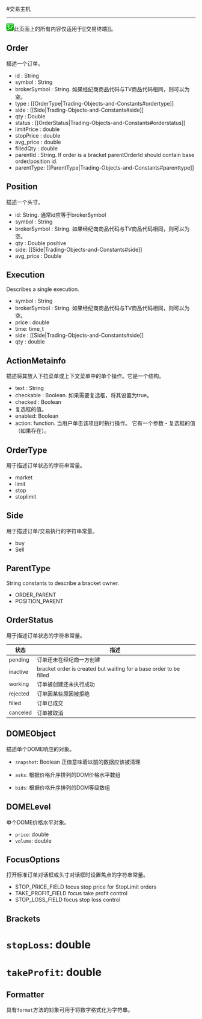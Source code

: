 #交易主机

---

![](/images/trading.png)此页面上的所有内容仅适用于\[\[交易终端\]\]。

## Order

描述一个订单。

* id : String
* symbol : String
* brokerSymbol : String. 如果经纪商商品代码与TV商品代码相同，则可以为空。
* type : [[OrderType|Trading-Objects-and-Constants#ordertype]]
* side : [[Side|Trading-Objects-and-Constants#side]]
* qty : Double
* status : [[OrderStatus|Trading-Objects-and-Constants#orderstatus]]
* limitPrice : double
* stopPrice : double
* avg_price : double
* filledQty : double
* parentId : String. If order is a bracket parentOrderId should contain base order/position id.
* parentType: [[ParentType|Trading-Objects-and-Constants#parenttype]]

## Position

描述一个头寸。

* id: String. 通常id应等于brokerSymbol
* symbol : String
* brokerSymbol : String. 如果经纪商商品代码与TV商品代码相同，则可以为空。
* qty : Double positive
* side: [[Side|Trading-Objects-and-Constants#side]]
* avg_price : Double

## Execution

Describes a single execution.

* symbol : String
* brokerSymbol : String. 如果经纪商商品代码与TV商品代码相同，则可以为空。
* price : double
* time: time_t
* side : [[Side|Trading-Objects-and-Constants#side]]
* qty : double


## ActionMetainfo

描述将其放入下拉菜单或上下文菜单中的单个操作。它是一个结构。

* text : String
* checkable : Boolean. 如果需要复选框，将其设置为true。
* checked : Boolean
* 复选框的值。
* enabled: Boolean
* action: function. 当用户单击该项目时执行操作。 它有一个参数 - 复选框的值（如果存在）。

## OrderType

用于描述订单状态的字符串常量。

* market
* limit
* stop
* stoplimit

## Side

用于描述订单/交易执行的字符串常量。

* buy
* Sell


## ParentType

String constants to describe a bracket owner.

* ORDER_PARENT
* POSITION_PARENT


## OrderStatus

用于描述订单状态的字符串常量。

| 状态    | 描述 |
|-----------|-------------|
| pending 	| 订单还未在经纪商一方创建 |
| inactive 	| bracket order is created but waiting for a base order to be filled |
| working	| 订单被创建还未执行成功 |
| rejected	| 订单因某些原因被拒绝 |
| filled	| 订单已成交 |
| canceled	| 订单被取消 |

## DOMEObject

描述单个DOME响应的对象。

* `snapshot`: Boolean
正值意味着以前的数据应该被清理

* `asks`: 根据价格升序排列的DOM价格水平数组
* `bids`: 根据价格升序排列的DOM等级数组

## DOMELevel

单个DOME价格水平对象。

* `price`: double
* `volume`: double


## FocusOptions

打开标准订单对话框或头寸对话框时设置焦点的字符串常量。

* STOP_PRICE_FIELD     focus stop price for StopLimit orders
* TAKE_PROFIT_FIELD    focus take profit control
* STOP_LOSS_FIELD      focus stop loss control

## Brackets

# `stopLoss`: double
# `takeProfit`: double

## Formatter

具有`format`方法的对象可用于将数字格式化为字符串。